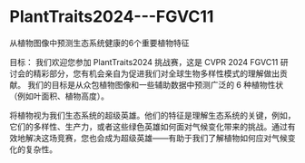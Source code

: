 # PlantTraits2024---FGVC11
从植物图像中预测生态系统健康的6个重要植物特征

目标：
我们欢迎您参加 PlantTraits2024 挑战赛，这是 CVPR 2024 FGVC11 研讨会的精彩部分，您有机会亲自为促进我们对全球生物多样性模式的理解做出贡献。
我们的目标是从众包植物图像和一些辅助数据中预测广泛的 6 种植物性状（例如叶面积、植物高度）。

将植物视为我们生态系统的超级英雄。他们的特征是理解生态系统的关键，例如，它们的多样性、生产力，或者这些绿色英雄如何面对气候变化带来的挑战。通过有效地解决这场竞赛，您也会成为超级英雄——有助于我们了解植物如何应对气候变化的复杂性。
